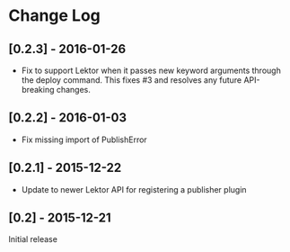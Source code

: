 # Change Log

## [0.2.3] - 2016-01-26
- Fix to support Lektor when it passes new keyword arguments through the
  deploy command. This fixes #3 and resolves any future API-breaking changes.

## [0.2.2] - 2016-01-03
- Fix missing import of PublishError

## [0.2.1] - 2015-12-22
- Update to newer Lektor API for registering a publisher plugin

## [0.2] - 2015-12-21
Initial release
